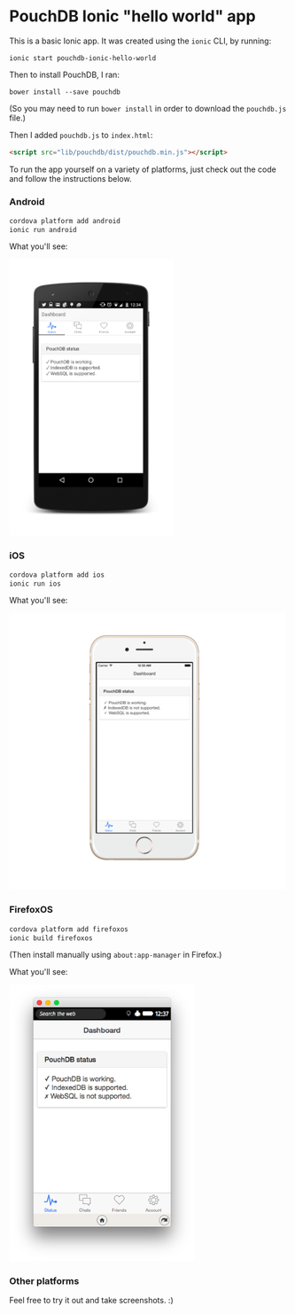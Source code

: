 PouchDB Ionic "hello world" app
======

This is a basic Ionic app. It was created using the `ionic` CLI, by running:

    ionic start pouchdb-ionic-hello-world

Then to install PouchDB, I ran:

    bower install --save pouchdb
    
(So you may need to run `bower install` in order to download the `pouchdb.js` file.)

Then I added `pouchdb.js` to `index.html`:

```html
<script src="lib/pouchdb/dist/pouchdb.min.js"></script>
```

To run the app yourself on a variety of platforms, just check out the code and follow the instructions below.

### Android

    cordova platform add android
    ionic run android
    
What you'll see:

<a href="./screenshots/android.png"><img src="./screenshots/android.png" height=500/></a>

### iOS

    cordova platform add ios
    ionic run ios

What you'll see:

<a href="./screenshots/ios.png"><img src="./screenshots/ios.png" height=500/></a>

### FirefoxOS

    cordova platform add firefoxos
    ionic build firefoxos

(Then install manually using `about:app-manager` in Firefox.)

What you'll see:

<a href="./screenshots/firefoxos.png"><img src="./screenshots/firefoxos.png" height=500/></a>

### Other platforms

Feel free to try it out and take screenshots. :)